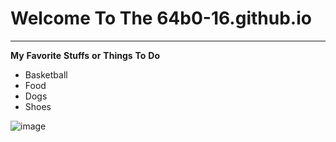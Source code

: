 # Welcome To The 64b0-16.github.io
---
**My** **Favorite** **Stuffs** **or** **Things** **To** **Do**
- Basketball
- Food
- Dogs 
- Shoes 

![image](https://user-images.githubusercontent.com/118244660/202086382-ac88a282-7e8c-4582-badf-4441e9c3b689.png)
